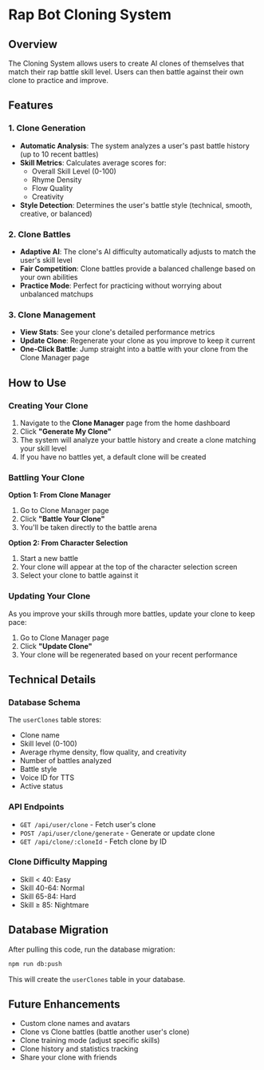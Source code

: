 # Rap Bot Cloning System

## Overview
The Cloning System allows users to create AI clones of themselves that match their rap battle skill level. Users can then battle against their own clone to practice and improve.

## Features

### 1. Clone Generation
- **Automatic Analysis**: The system analyzes a user's past battle history (up to 10 recent battles)
- **Skill Metrics**: Calculates average scores for:
  - Overall Skill Level (0-100)
  - Rhyme Density
  - Flow Quality
  - Creativity
- **Style Detection**: Determines the user's battle style (technical, smooth, creative, or balanced)

### 2. Clone Battles
- **Adaptive AI**: The clone's AI difficulty automatically adjusts to match the user's skill level
- **Fair Competition**: Clone battles provide a balanced challenge based on your own abilities
- **Practice Mode**: Perfect for practicing without worrying about unbalanced matchups

### 3. Clone Management
- **View Stats**: See your clone's detailed performance metrics
- **Update Clone**: Regenerate your clone as you improve to keep it current
- **One-Click Battle**: Jump straight into a battle with your clone from the Clone Manager page

## How to Use

### Creating Your Clone
1. Navigate to the **Clone Manager** page from the home dashboard
2. Click **"Generate My Clone"**
3. The system will analyze your battle history and create a clone matching your skill level
4. If you have no battles yet, a default clone will be created

### Battling Your Clone
**Option 1: From Clone Manager**
1. Go to Clone Manager page
2. Click **"Battle Your Clone"**
3. You'll be taken directly to the battle arena

**Option 2: From Character Selection**
1. Start a new battle
2. Your clone will appear at the top of the character selection screen
3. Select your clone to battle against it

### Updating Your Clone
As you improve your skills through more battles, update your clone to keep pace:
1. Go to Clone Manager page
2. Click **"Update Clone"**
3. Your clone will be regenerated based on your recent performance

## Technical Details

### Database Schema
The `userClones` table stores:
- Clone name
- Skill level (0-100)
- Average rhyme density, flow quality, and creativity
- Number of battles analyzed
- Battle style
- Voice ID for TTS
- Active status

### API Endpoints
- `GET /api/user/clone` - Fetch user's clone
- `POST /api/user/clone/generate` - Generate or update clone
- `GET /api/clone/:cloneId` - Fetch clone by ID

### Clone Difficulty Mapping
- Skill < 40: Easy
- Skill 40-64: Normal
- Skill 65-84: Hard
- Skill ≥ 85: Nightmare

## Database Migration

After pulling this code, run the database migration:
```bash
npm run db:push
```

This will create the `userClones` table in your database.

## Future Enhancements
- Custom clone names and avatars
- Clone vs Clone battles (battle another user's clone)
- Clone training mode (adjust specific skills)
- Clone history and statistics tracking
- Share your clone with friends
